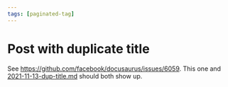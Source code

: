 ```yaml
---
tags: [paginated-tag]
---
```


# Post with duplicate title

See https://github.com/facebook/docusaurus/issues/6059. This one and [2021-11-13-dup-title.md](./2021-11-13-dup-title.md) should both show up.
